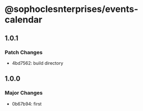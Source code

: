 # @sophoclesnterprises/events-calendar

## 1.0.1

### Patch Changes

- 4bd7562: build directory

## 1.0.0

### Major Changes

- 0b67b94: first
